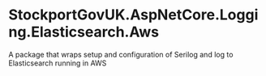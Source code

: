 # StockportGovUK.AspNetCore.Logging.Elasticsearch.Aws
A package that wraps setup and configuration of Serilog and log to Elasticsearch running in AWS
